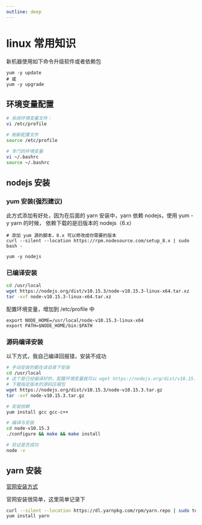 ```yaml
---
outline: deep
---
```

# linux 常用知识

新机器使用如下命令升级软件或者依赖包

```
yum -y update
# 或
yum -y upgrade
```

## 环境变量配置

``` bash
# 系统环境变量文件：
vi /etc/profile

# 刷新配置文件
source /etc/profile

# 专门的环境变量
vi ~/.bashrc
source ~/.bashrc
```

## nodejs 安装

### yum 安装(强烈建议)

此方式添加有好处，因为在后面的 yarn 安装中，yarn 依赖 nodejs，使用 yum -y yarn 的时候，
依赖下载的是旧版本的 nodejs（6.x）

```
# 添加 yum 源的脚本，8.x 可以修改成你需要的版本
curl --silent --location https://rpm.nodesource.com/setup_8.x | sudo bash -

yum -y nodejs
```

### 已编译安装

```bash
cd /usr/local
wget https://nodejs.org/dist/v10.15.3/node-v10.15.3-linux-x64.tar.xz
tar -xvf node-v10.15.3-linux-x64.tar.xz
```

配置环境变量，增加到  /etc/profile 中

```
export NODE_HOME=/usr/local/node-v10.15.3-linux-x64
export PATH=$NODE_HOME/bin:$PATH
```

### 源码编译安装

以下方式，我自己编译回报错，安装不成功

```bash
# 手动安装的都在该目录下安装
cd /usr/local
# 这个是已经编译好的，配置环境变量就可以 wget https://nodejs.org/dist/v10.15.3/node-v10.15.3-linux-x64.tar.xz
# 下载指定版本的源码压缩包
wget https://nodejs.org/dist/v10.15.3/node-v10.15.3.tar.gz
tar -xvf node-v10.15.3.tar.gz

# 安装依赖
yum install gcc gcc-c++

# 编译与安装
cd node-v10.15.3
./configure && make && make install

# 验证是否成功
node -v
```

## yarn 安装

[官网安装方式](https://yarn.bootcss.com/docs/install/#centos-stable)

官网安装很简单，这里简单记录下

```bash
curl --silent --location https://dl.yarnpkg.com/rpm/yarn.repo | sudo tee /etc/yum.repos.d/yarn.repo
yum install yarn
```
